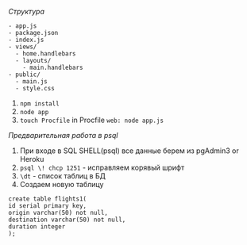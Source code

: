 _Структура_  
```
- app.js   
- package.json   
- index.js   
- views/   
  - home.handlebars   
  - layouts/   
    - main.handlebars   	
- public/   
  - main.js     
  - style.css 
```  
1. `npm install`  
2. `node app`  
3. `touch Procfile` in Procfile `web: node app.js`    

_Предварительная работа в psql_   
1. При входе в SQL SHELL(psql) все данные берем из pgAdmin3 or Heroku  
2. `psql \! chcp 1251` - исправляем корявый шрифт  
3. `\dt` - список таблиц в БД   
4. Создаем новую таблицу     
```
create table flights1(
id serial primary key,
origin varchar(50) not null,
destination varchar(50) not null,
duration integer
);
```

